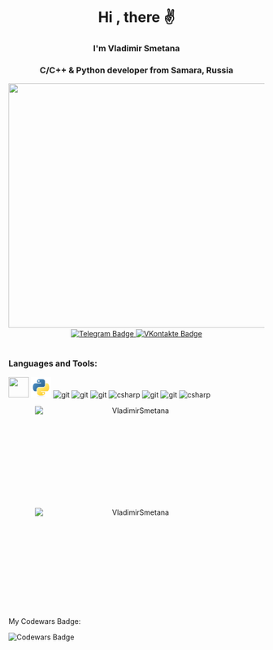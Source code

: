 <h1 align="center">Hi , there ✌️</h1>
<h3 align="center">I'm Vladimir Smetana </h3>
<h3 align="center">C/C++ & Python developer from Samara, Russia</h3>

<div align="center">
  <img src="https://media.giphy.com/media/dWesBcTLavkZuG35MI/giphy.gif" width="700" height="480"/>
</div>

<div align="center">  
  <a href="https://t.me/Vladimir_Smet">
    <img src="https://img.shields.io/badge/Telegram-blue?style=for-the-badge&logo=Telegram&logoColor=white" alt="Telegram Badge"/>
  </a>
  <a href="https://vk.com/felix_felicisus">
    <img src="https://img.shields.io/badge/VKontakte-blue?style=for-the-badge&logo=VKontakte&VKontakte=white" alt="VKontakte Badge"/>
  </a>
</div>
<div align="center">  
<img src="https://komarev.com/ghpvc/?username=VladimirSmetana&style=flat-square&color=blue" alt=""/>

<h3 align="left">Languages and Tools:</h3>


<p align="left"> 

<img src="https://avatars.mds.yandex.net/i?id=702b5dadfb41c404ffa1d9ba59a4bdb21fb73a1f-12168744-images-thumbs&n=13" width="40" height="40"/>
<img src="https://raw.githubusercontent.com/devicons/devicon/master/icons/python/python-original.svg" alt="python" width="40" height="40"/>
<img src="https://bcassetcdn.com/public/blog/wp-content/uploads/2019/11/02142643/Linux.jpg" alt="git" width="40" height="40"/>  
<img src="https://github.com/user-attachments/assets/10558334-27df-4abd-a121-464526b84fd0" alt="git" width="40" height="40"/>  
<img src="https://www.cumhuriyetteknokent.com/egitim/images/icon/arduino.jpg" alt="git" width="40" height="40"/> 
<img src="https://github.com/user-attachments/assets/e06515db-0cdc-4801-94da-e50b6ae9490c" alt="csharp" width="40" height="40"/>
<img src="https://github.com/user-attachments/assets/a7ae83a7-d100-46f5-8a15-1108f0c48fdd" alt="git" width="40" height="40"/> 
<img src="https://www.vectorlogo.zone/logos/git-scm/git-scm-icon.svg" alt="git" width="40" height="40"/>
<img src="https://cdn2.iconfinder.com/data/icons/designer-skills/128/code-programming-javascript-software-develop-command-language-1024.png" alt="csharp" width="40" height="40"/>





<div style="display: flex; flex-direction: column; align-items: center;">
  <img src="https://github-readme-stats.vercel.app/api/top-langs?username=VladimirSmetana&show_icons=true&locale=en&layout=compact" alt="VladimirSmetana" style="width: 400px; height: 200px;" />
  <img src="https://github-readme-stats.vercel.app/api?username=VladimirSmetana&show_icons=true&locale=en" alt="VladimirSmetana" style="width: 400px; height: 200px;" />
</div>




<p align="left">
  My Codewars Badge:
</p>
<p align="left">
    <img src="https://www.codewars.com/users/VladimirSmetana/badges/small?theme=light" alt="Codewars Badge">
</p>

